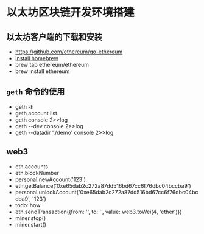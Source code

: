 # 以太坊区块链开发环境搭建

## 以太坊客户端的下载和安装
* https://github.com/ethereum/go-ethereum
* [install homebrew](https://brew.sh/)
* brew tap ethereum/ethereum
* brew install ethereum

## `geth` 命令的使用
* geth -h
* geth account list
* geth console 2>>log
* geth --dev console 2>>log
* geth --datadir './demo' console 2>>log

## web3
* eth.accounts
* eth.blockNumber
* personal.newAccount('123')
* eth.getBalance('0xe65dab2c272a87dd516bd67cc6f76dbc04bccba9')
* personal.unlockAccount('0xe65dab2c272a87dd516bd67cc6f76dbc04bccba9', '123')
* todo: how
* eth.sendTransaction({from: '', to: '', value: web3.toWei(4, 'ether')})
* miner.stop()
* miner.start()